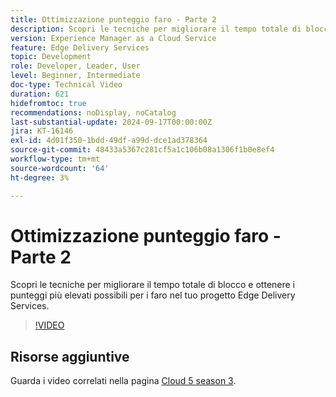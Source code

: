 ```yaml
---
title: Ottimizzazione punteggio faro - Parte 2
description: Scopri le tecniche per migliorare il tempo totale di blocco e ottenere i punteggi più elevati possibili per i faro nel tuo progetto Edge Delivery Services.
version: Experience Manager as a Cloud Service
feature: Edge Delivery Services
topic: Development
role: Developer, Leader, User
level: Beginner, Intermediate
doc-type: Technical Video
duration: 621
hidefromtoc: true
recommendations: noDisplay, noCatalog
last-substantial-update: 2024-09-17T00:00:00Z
jira: KT-16146
exl-id: 4d01f350-1bdd-49df-a99d-dce1ad378364
source-git-commit: 48433a5367c281cf5a1c106b08a1306f1b0e8ef4
workflow-type: tm+mt
source-wordcount: '64'
ht-degree: 3%

---
```


# Ottimizzazione punteggio faro - Parte 2

Scopri le tecniche per migliorare il tempo totale di blocco e ottenere i punteggi più elevati possibili per i faro nel tuo progetto Edge Delivery Services.

>[!VIDEO](https://video.tv.adobe.com/v/3434042/?learn=on)

## Risorse aggiuntive

Guarda i video correlati nella pagina [Cloud 5 season 3](../cloud5-season-3.md).
